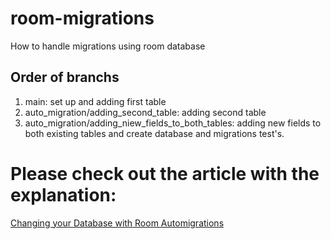 # room-migrations
How to handle migrations using room database

## Order of branchs
1. main: set up and adding first table
2. auto_migration/adding_second_table: adding second table
3. auto_migration/adding_niew_fields_to_both_tables: adding new fields to both existing tables and create database and migrations test's.

# Please check out the article with the explanation:
[Changing your Database with Room Automigrations](https://medium.com/@arthur.aguiar_41951/changing-your-database-with-room-automigrations-8bc5f41784d0)
